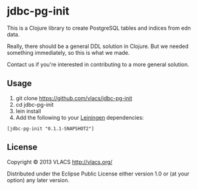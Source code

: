 # jdbc-pg-init

This is a Clojure library to create PostgreSQL tables and indices from edn data.

Really, there should be a general DDL solution in Clojure. But we
needed something immediately, so this is what we made.

Contact us if you're interested in contributing to a more general solution.

## Usage

1. git clone https://github.com/vlacs/jdbc-pg-init
2. cd jdbc-pg-init
3. lein install
4. Add the following to your [Leiningen](https://github.com/technomancy/leiningen) dependencies:
```
[jdbc-pg-init "0.1.1-SNAPSHOT2"]
```

## License

Copyright © 2013 VLACS http://vlacs.org/

Distributed under the Eclipse Public License either version 1.0 or (at
your option) any later version.
